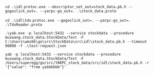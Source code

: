 `cd .\idl`
`protoc.exe --descriptor_set_out=stock_data.pb.h --gogoslick_out=. --yarpc-go_out=. .\stock_data.proto`

`cd .\idl\tdx`
`protoc.exe --gogoslick_out=. --yarpc-go_out=. .\TdxReader.proto`



`.\yab.exe -p localhost:5432 --service stockdata --procedure  muzwang.stock_data.StockData/Test -F C:\Users\wmz66\go\src\StockData\src\idl\stock_data.pb.h --timeout 90000 -f .\test-request.json`


`yab -p localhost:5432 --service stockdata --procedure  muzwang.stock_data.StockData/Test -F /Users/superegg/go/src/YARPC_stock_data/src/idl/stock_data.pb.h -r '{"value": "from yabbbbbb"}'`
